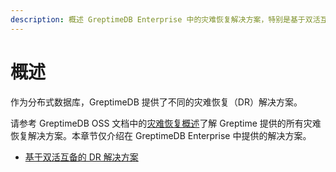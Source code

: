 ```yaml
---
description: 概述 GreptimeDB Enterprise 中的灾难恢复解决方案，特别是基于双活互备的 DR 解决方案，并提供相关链接以获取更多信息。
---
```


# 概述

作为分布式数据库，GreptimeDB 提供了不同的灾难恢复（DR）解决方案。

请参考 GreptimeDB OSS 文档中的[灾难恢复概述](/user-guide/administration/disaster-recovery/overview.md)了解 Greptime 提供的所有灾难恢复解决方案。本章节仅介绍在 GreptimeDB Enterprise 中提供的解决方案。

- [基于双活互备的 DR 解决方案](./dr-solution-based-on-active-active-failover.md)
